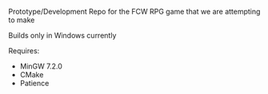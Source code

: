 Prototype/Development Repo for the FCW RPG game that we are attempting to make

Builds only in Windows currently

Requires:
  * MinGW 7.2.0
  * CMake
  * Patience

